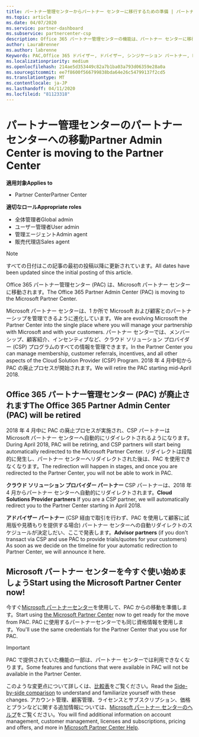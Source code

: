 ```yaml
---
title: パートナー管理センターからパートナー センターに移行するための準備 | パートナー センター
ms.topic: article
ms.date: 04/07/2020
ms.service: partner-dashboard
ms.subservice: partnercenter-csp
description: Office 365 パートナー管理センターの機能は、パートナー センターに移行されます。
author: LauraBrenner
ms.author: labrenne
Keywords: PAC,Office 365 ドバイザー, ドバイザー, シンジケーション パートナー, PAC 廃止, PAC の廃止
ms.localizationpriority: medium
ms.openlocfilehash: 214ae5d353449c82a7b1ba03a793d06359e28a0a
ms.sourcegitcommit: ee7f8600f566799838bda64e26c54799137f2cd5
ms.translationtype: MT
ms.contentlocale: ja-JP
ms.lasthandoff: 04/11/2020
ms.locfileid: "81123318"
---
```

# <a name="partner-admin-center-is-moving-to-the-partner-center"></a><span data-ttu-id="20ccc-104">パートナー管理センターのパートナー センターへの移動</span><span class="sxs-lookup"><span data-stu-id="20ccc-104">Partner Admin Center is moving to the Partner Center</span></span>

<span data-ttu-id="20ccc-105">**適用対象**</span><span class="sxs-lookup"><span data-stu-id="20ccc-105">**Applies to**</span></span>

-  <span data-ttu-id="20ccc-106">Partner Center</span><span class="sxs-lookup"><span data-stu-id="20ccc-106">Partner Center</span></span>

<span data-ttu-id="20ccc-107">**適切なロール**</span><span class="sxs-lookup"><span data-stu-id="20ccc-107">**Appropriate roles**</span></span>
-    <span data-ttu-id="20ccc-108">全体管理者</span><span class="sxs-lookup"><span data-stu-id="20ccc-108">Global admin</span></span>
-    <span data-ttu-id="20ccc-109">ユーザー管理者</span><span class="sxs-lookup"><span data-stu-id="20ccc-109">User admin</span></span>
-    <span data-ttu-id="20ccc-110">管理エージェント</span><span class="sxs-lookup"><span data-stu-id="20ccc-110">Admin agent</span></span>
-    <span data-ttu-id="20ccc-111">販売代理店</span><span class="sxs-lookup"><span data-stu-id="20ccc-111">Sales agent</span></span>

> [!NOTE]  
>  <span data-ttu-id="20ccc-112">すべての日付はこの記事の最初の投稿以降に更新されています。</span><span class="sxs-lookup"><span data-stu-id="20ccc-112">All dates have been updated since the initial posting of this article.</span></span>

<span data-ttu-id="20ccc-113">Office 365 パートナー管理センター (PAC) は、Microsoft パートナー センターに移動されます。</span><span class="sxs-lookup"><span data-stu-id="20ccc-113">The Office 365 Partner Admin Center (PAC) is moving to the Microsoft Partner Center.</span></span>

<span data-ttu-id="20ccc-114">Microsoft パートナー センターは、1 か所で Microsoft および顧客とのパートナーシップを管理できるように進化しています。</span><span class="sxs-lookup"><span data-stu-id="20ccc-114">We are evolving Microsoft the Partner Center into the single place where you will manage your partnership with Microsoft and with your customers.</span></span> <span data-ttu-id="20ccc-115">パートナー センターでは、メンバーシップ、顧客紹介、インセンティブなど、クラウド ソリューション プロバイダー (CSP) プログラムのすべての情報を管理できます。</span><span class="sxs-lookup"><span data-stu-id="20ccc-115">In the Partner Center you can manage membership, customer referrals, incentives, and all other aspects of the Cloud Solution Provider (CSP) Program.</span></span> <span data-ttu-id="20ccc-116">2018 年 4 月中旬から PAC の廃止プロセスが開始されます。</span><span class="sxs-lookup"><span data-stu-id="20ccc-116">We will retire the PAC starting mid-April 2018.</span></span>

## <a name="the-office-365-partner-admin-center-pac-will-be-retired"></a><span data-ttu-id="20ccc-117">Office 365 パートナー管理センター (PAC) が廃止されます</span><span class="sxs-lookup"><span data-stu-id="20ccc-117">The Office 365 Partner Admin Center (PAC) will be retired</span></span>

<span data-ttu-id="20ccc-118">2018 年 4 月中に PAC の廃止プロセスが実施され、CSP パートナーは Microsoft パートナー センターへ自動的にリダイレクトされるようになります。</span><span class="sxs-lookup"><span data-stu-id="20ccc-118">During April 2018, PAC will be retiring, and CSP partners will start being automatically redirected to the Microsoft Partner Center.</span></span> <span data-ttu-id="20ccc-119">リダイレクトは段階的に発生し、パートナー センターへリダイレクトされた後は、PAC を使用できなくなります。</span><span class="sxs-lookup"><span data-stu-id="20ccc-119">The redirection will happen in stages, and once you are redirected to the Partner Center, you will not be able to work in PAC.</span></span> 

<span data-ttu-id="20ccc-120">**クラウド ソリューション プロバイダー パートナー** CSP パートナーは、2018 年 4 月からパートナー センターへ自動的にリダイレクトされます。</span><span class="sxs-lookup"><span data-stu-id="20ccc-120">**Cloud Solutions Provider partners** If you are a CSP partner, we will automatically redirect you to the Partner Center starting in April 2018.</span></span> 

<span data-ttu-id="20ccc-121">**アドバイザー パートナー** (CSP 経由で取引を行わず、PAC を使用して顧客に試用版や見積もりを提供する場合) パートナー センターへの自動リダイレクトのスケジュールが決定しだい、ここで発表します。</span><span class="sxs-lookup"><span data-stu-id="20ccc-121">**Advisor partners** (if you don't transact via CSP and use PAC to provide trials/quotes for your customers) As soon as we decide on the timeline for your automatic redirection to Partner Center, we will announce it here.</span></span> 


## <a name="start-using-the-microsoft-partner-center-now"></a><span data-ttu-id="20ccc-122">Microsoft パートナー センターを今すぐ使い始めましょう</span><span class="sxs-lookup"><span data-stu-id="20ccc-122">Start using the Microsoft Partner Center now!</span></span>

<span data-ttu-id="20ccc-123">今すぐ[Microsoft パートナーセンター](https://partnercenter.microsoft.com/)を使用して、PAC からの移動を準備します。</span><span class="sxs-lookup"><span data-stu-id="20ccc-123">Start using [the Microsoft Partner Center](https://partnercenter.microsoft.com/) now to get ready for the move from PAC.</span></span>  <span data-ttu-id="20ccc-124">PAC に使用するパートナーセンターでも同じ資格情報を使用します。</span><span class="sxs-lookup"><span data-stu-id="20ccc-124">You'll use the same credentials for the Partner Center that you use for PAC.</span></span>

> [!IMPORTANT]  
> <span data-ttu-id="20ccc-125">PAC で提供されていた機能の一部は、パートナー センターでは利用できなくなります。</span><span class="sxs-lookup"><span data-stu-id="20ccc-125">Some features and functions that were available in PAC will not be available in the Partner Center.</span></span>

 <span data-ttu-id="20ccc-126">このような変更点について詳しくは、[比較表](moving-from-pac-to-pc.md)をご覧ください。</span><span class="sxs-lookup"><span data-stu-id="20ccc-126">Read the [Side-by-side comparison](moving-from-pac-to-pc.md) to understand and familiarize yourself with these changes.</span></span>  <span data-ttu-id="20ccc-127">アカウント管理、顧客管理、ライセンスとサブスクリプション、価格とプランなどに関する追加情報については、[Microsoft パートナー センターのヘルプ](https://docs.microsoft.com/partner-center/)をご覧ください。</span><span class="sxs-lookup"><span data-stu-id="20ccc-127">You will find additional information on account management, customer management, licenses and subscriptions, pricing and offers, and more in [Microsoft Partner Center Help](https://docs.microsoft.com/partner-center/).</span></span>